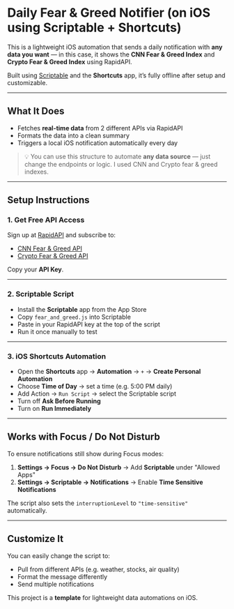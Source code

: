 # Daily Fear & Greed Notifier (on iOS using Scriptable + Shortcuts)

This is a lightweight iOS automation that sends a daily notification with **any data you want** — in this case, it shows the **CNN Fear & Greed Index** and **Crypto Fear & Greed Index** using RapidAPI.

Built using [Scriptable](https://apps.apple.com/app/scriptable/id1405459188) and the **Shortcuts** app, it’s fully offline after setup and customizable.

---

## What It Does

- Fetches **real-time data** from 2 different APIs via RapidAPI
- Formats the data into a clean summary
- Triggers a local iOS notification automatically every day

> 💡 You can use this structure to automate **any data source** — just change the endpoints or logic. I used CNN and Crypto fear & greed indexes.

---

## Setup Instructions

### 1. Get Free API Access

Sign up at [RapidAPI](https://rapidapi.com/) and subscribe to:

- [CNN Fear & Greed API](https://rapidapi.com/portals/api/fear-and-greed-index)
- [Crypto Fear & Greed API](https://rapidapi.com/Onshobgdan-5SUbvWmtd0U/api/crypto-fear-greed-index2)

Copy your **API Key**.

---

### 2. Scriptable Script

- Install the **Scriptable** app from the App Store
- Copy `fear_and_greed.js` into Scriptable
- Paste in your RapidAPI key at the top of the script
- Run it once manually to test

---

### 3. iOS Shortcuts Automation

- Open the **Shortcuts** app → **Automation** → `+` → **Create Personal Automation**
- Choose **Time of Day** → set a time (e.g. 5:00 PM daily)
- Add Action → `Run Script` → select the Scriptable script
- Turn off **Ask Before Running**
- Turn on **Run Immediately**

---

## Works with Focus / Do Not Disturb

To ensure notifications still show during Focus modes:

1. **Settings → Focus → Do Not Disturb** → Add **Scriptable** under "Allowed Apps"
2. **Settings → Scriptable → Notifications** → Enable **Time Sensitive Notifications**

The script also sets the `interruptionLevel` to `"time-sensitive"` automatically.

---

## Customize It

You can easily change the script to:
- Pull from different APIs (e.g. weather, stocks, air quality)
- Format the message differently
- Send multiple notifications

This project is a **template** for lightweight data automations on iOS.

